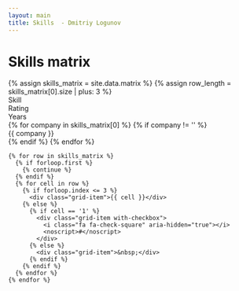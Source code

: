 ```yaml
---
layout: main
title: Skills  - Dmitriy Logunov
---
```


# Skills matrix

<section class="skills-matrix">
  {% assign skills_matrix = site.data.matrix %}
  {% assign row_length = skills_matrix[0].size | plus: 3 %}

  <div class="grid-container" style="grid-template-columns: repeat({{ row_length }}, 1fr);">
    <div class="grid-header">Skill</div>
    <div class="grid-header">Rating</div>
    <div class="grid-header">Years</div>
    {% for company in skills_matrix[0] %}
      {% if company != '' %}
        <div class="grid-header">{{ company }}</div>
      {% endif %}
    {% endfor %}

    {% for row in skills_matrix %}
      {% if forloop.first %}
        {% continue %}
      {% endif %}
      {% for cell in row %}
        {% if forloop.index <= 3 %}
          <div class="grid-item">{{ cell }}</div>
        {% else %}
          {% if cell == '1' %}
            <div class="grid-item with-checkbox">
              <i class="fa fa-check-square" aria-hidden="true"></i>
              <noscript>#</noscript>
            </div>
          {% else %}
            <div class="grid-item">&nbsp;</div>
          {% endif %}
        {% endif %}
      {% endfor %}
    {% endfor %}

  </div>
</section>
